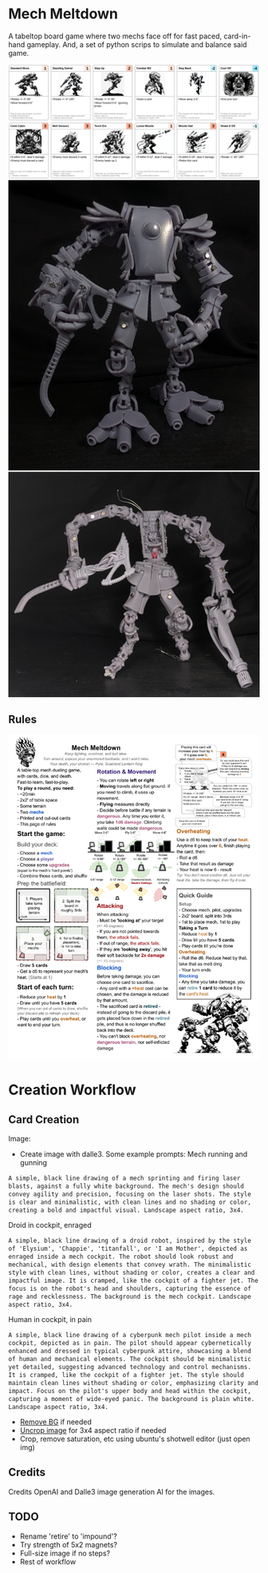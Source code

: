# Mech Meltdown
A tabeltop board game where two mechs face off for fast paced, card-in-hand gameplay. And, a set of python scrips to simulate and balance said game.

![example cards](example-cards.png?raw=true)
![thermo mech](thermo.jpg?raw=true)
![thermo damedged](thermo-dmg.jpg?raw=true)

## Rules
![rules](templates/meta-rules-23-11-16.png?raw=true)

# Creation Workflow
## Card Creation

Image:
* Create image with dalle3. Some example prompts:
Mech running and gunning
```
A simple, black line drawing of a mech sprinting and firing laser blasts, against a fully white background. The mech's design should convey agility and precision, focusing on the laser shots. The style is clear and minimalistic, with clean lines and no shading or color, creating a bold and impactful visual. Landscape aspect ratio, 3x4.
```

Droid in cockpit, enraged
```
A simple, black line drawing of a droid robot, inspired by the style of 'Elysium', 'Chappie', 'titanfall', or 'I am Mother', depicted as enraged inside a mech cockpit. The robot should look robust and mechanical, with design elements that convey wrath. The minimalistic style with clean lines, without shading or color, creates a clear and impactful image. It is cramped, like the cockpit of a fighter jet. The focus is on the robot's head and shoulders, capturing the essence of rage and recklessness. The background is the mech cockpit. Landscape aspect ratio, 3x4.
```

Human in cockpit, in pain
```
A simple, black line drawing of a cyberpunk mech pilot inside a mech cockpit, depicted as in pain. The pilot should appear cybernetically enhanced and dressed in typical cyberpunk attire, showcasing a blend of human and mechanical elements. The cockpit should be minimalistic yet detailed, suggesting advanced technology and control mechanisms. It is cramped, like the cockpit of a fighter jet. The style should maintain clean lines without shading or color, emphasizing clarity and impact. Focus on the pilot's upper body and head within the cockpit, capturing a moment of wide-eyed panic. The background is plain white. Landscape aspect ratio, 3x4.
```
* [Remove BG](https://new.express.adobe.com/tools/remove-background) if needed
* [Uncrop image](https://vmake.ai/image-outpainting/upload) for 3x4 aspect ratio if needed
* Crop, remove saturation, etc using ubuntu's shotwell editor (just open img)

## Credits
Credits OpenAI and Dalle3 image generation AI for the images.

## TODO
* Rename 'retire' to 'impound'?
* Try strength of 5x2 magnets?
* Full-size image if no steps?
* Rest of workflow

